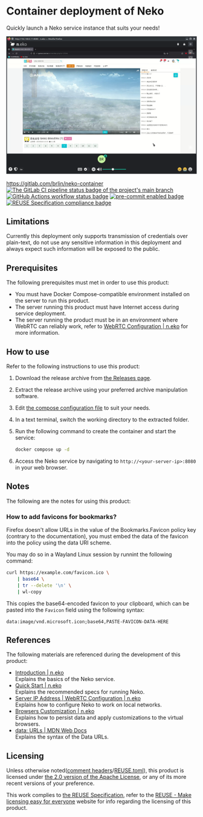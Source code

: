 # Container deployment of Neko

Quickly launch a Neko service instance that suits your needs!

![Screenshot](screenshot.png "Screenshot of example usage, where a watch party is held in a household where one of the member is sick and need to be isolated from other watchees.  We do NOT endorse usage of this service to circumvent any restrictions of the video streaming service.")

<https://gitlab.com/brlin/neko-container>  
[![The GitLab CI pipeline status badge of the project's `main` branch](https://gitlab.com/brlin/neko-container/badges/main/pipeline.svg?ignore_skipped=true "Click here to check out the comprehensive status of the GitLab CI pipelines")](https://gitlab.com/brlin/neko-container/-/pipelines) [![GitHub Actions workflow status badge](https://github.com/brlin-tw/neko-container/actions/workflows/check-potential-problems.yml/badge.svg "GitHub Actions workflow status")](https://github.com/brlin-tw/neko-container/actions/workflows/check-potential-problems.yml) [![pre-commit enabled badge](https://img.shields.io/badge/pre--commit-enabled-brightgreen?logo=pre-commit&logoColor=white "This project uses pre-commit to check potential problems")](https://pre-commit.com/) [![REUSE Specification compliance badge](https://api.reuse.software/badge/gitlab.com/brlin/neko-container "This project complies to the REUSE specification to decrease software licensing costs")](https://api.reuse.software/info/gitlab.com/brlin/neko-container)

## Limitations

Currently this deployment only supports transmission of credentials over plain-text, do not use any sensitive information in this deployment and always expect such information will be exposed to the public.

## Prerequisites

The following prerequisites must met in order to use this product:

* You must have Docker Compose-compatible environment installed on the server to run this product.
* The server running this product must have Internet access during service deployment.
* The server running the product must be in an environment where WebRTC can reliably work, refer to [WebRTC Configuration | n.eko](https://neko.m1k1o.net/docs/v3/configuration/webrtc) for more information.

## How to use

Refer to the following instructions to use this product:

1. Download the release archive from [the Releases page](https://gitlab.com/brlin/neko-container/-/releases).
1. Extract the release archive using your preferred archive manipulation software.
1. Edit [the compose configuration file](compose.yml) to suit your needs.
1. In a text terminal, switch the working directory to the extracted folder.
1. Run the following command to create the container and start the service:

    ```bash
    docker compose up -d
    ```

1. Access the Neko service by navigating to `http://<your-server-ip>:8080` in your web browser.

## Notes

The following are the notes for using this product:

### How to add favicons for bookmarks?

Firefox doesn't allow URLs in the value of the Bookmarks.Favicon policy key (contrary to the documentation), you must embed the data of the favicon into the policy using the data URI scheme.

You may do so in a Wayland Linux session by runnint the following command:

```bash
curl https://example.com/favicon.ico \
    | base64 \
    | tr --delete '\n' \
    | wl-copy
```

This copies the base64-encoded favicon to your clipboard, which can be pasted into the `Favicon` field using the following syntax:

```text
data:image/vnd.microsoft.icon;base64,PASTE-FAVICON-DATA-HERE
```

## References

The following materials are referenced during the development of this product:

* [Introduction | n.eko](https://neko.m1k1o.net/docs/v3/introduction)  
  Explains the basics of the Neko service.
* [Quick Start | n.eko](https://neko.m1k1o.net/docs/v3/quick-start)  
  Explains the recommended specs for running Neko.
* [Server IP Address | WebRTC Configuration | n.eko](https://neko.m1k1o.net/docs/v3/configuration/webrtc#ip)  
  Explains how to configure Neko to work on local networks.
* [Browsers Customization | n.eko](https://neko.m1k1o.net/docs/v3/customization/browsers)  
  Explains how to persist data and apply customizations to the virtual browsers.
* [data: URLs | MDN Web Docs](https://developer.mozilla.org/en-US/docs/Web/URI/Reference/Schemes/data#Common_problems)  
  Explains the syntax of the Data URLs.

## Licensing

Unless otherwise noted([comment headers](https://reuse.software/spec-3.3/#comment-headers)/[REUSE.toml](https://reuse.software/spec-3.3/#reusetoml)), this product is licensed under [the 2.0 version of the Apache License](https://www.apache.org/licenses/LICENSE-2.0), or any of its more recent versions of your preference.

This work complies to [the REUSE Specification](https://reuse.software/spec/), refer to the [REUSE - Make licensing easy for everyone](https://reuse.software/) website for info regarding the licensing of this product.
